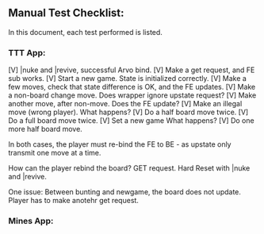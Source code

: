 ## Manual Test Checklist:

In this document, each test performed is listed.  


### TTT App:

[V]  |nuke and |revive, successful Arvo bind.
[V]  Make a get request, and FE sub works.
[V]  Start a new game. State is initialized correctly.
[V]  Make a few moves, check that state difference is OK, and the FE updates.
[V]  Make a non-board change move. Does wrapper ignore upstate request?
[V]  Make another move, after non-move. Does the FE update?
[V]  Make an illegal move (wrong player). What happens?
[V]  Do a half board move twice.
[V]  Do a full board move twice.
[V]  Set a new game What happens?
[V]  Do one more half board move.

In both cases, the player must re-bind the FE to BE - 
as upstate only transmit one move at a time.

How can the player rebind the board? GET request.
Hard Reset with |nuke and |revive.

One issue:  Between bunting and newgame, the board does not update.
Player has to make anotehr get request.

### Mines App:


####